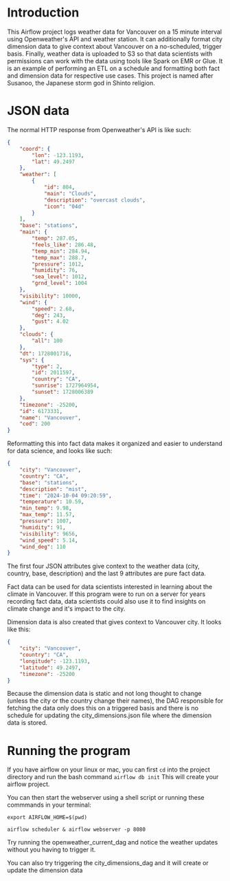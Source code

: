 # Introduction
This Airflow project logs weather data for Vancouver on a 15 minute interval using Openweather's API and weather station.  It can additionally format city dimension data to give context about Vancouver on a no-scheduled, trigger basis.  Finally, weather data is uploaded to S3 so that data scientists with permissions can work with the data using tools like Spark on EMR or Glue.  It is an example of performing an ETL on a schedule and formatting both fact and dimension data for respective use cases.  This project is named after Susanoo, the Japanese storm god in Shinto religion.

# JSON data
The normal HTTP response from Openweather's API is like such:
```json
{
    "coord": {
        "lon": -123.1193,
        "lat": 49.2497
    },
    "weather": [
        {
            "id": 804,
            "main": "Clouds",
            "description": "overcast clouds",
            "icon": "04d"
        }
    ],
    "base": "stations",
    "main": {
        "temp": 287.05,
        "feels_like": 286.48,
        "temp_min": 284.94,
        "temp_max": 288.7,
        "pressure": 1012,
        "humidity": 76,
        "sea_level": 1012,
        "grnd_level": 1004
    },
    "visibility": 10000,
    "wind": {
        "speed": 2.68,
        "deg": 243,
        "gust": 4.02
    },
    "clouds": {
        "all": 100
    },
    "dt": 1728001716,
    "sys": {
        "type": 2,
        "id": 2011597,
        "country": "CA",
        "sunrise": 1727964954,
        "sunset": 1728006389
    },
    "timezone": -25200,
    "id": 6173331,
    "name": "Vancouver",
    "cod": 200
}
```
Reformatting this into fact data makes it organized and easier to understand for data science, and looks like such:
```json
{
    "city": "Vancouver",
    "country": "CA",
    "base": "stations",
    "description": "mist",
    "time": "2024-10-04 09:20:59",
    "temperature": 10.59,
    "min_temp": 9.98,
    "max_temp": 11.57,
    "pressure": 1007,
    "humidity": 91,
    "visibility": 9656,
    "wind_speed": 5.14,
    "wind_deg": 110
}
```
The first four JSON attributes give context to the weather data (city, country, base, description)
and the last 9 attributes are pure fact data.

Fact data can be used for data scientists interested in learning about the climate in Vancouver.  If this program were to run on a server for years recording fact data, data scientists could also use it to find insights on climate change and it's impact to the city.

Dimension data is also created that gives context to Vancouver city.  It looks like this:
```json
{
    "city": "Vancouver",
    "country": "CA",
    "longitude": -123.1193,
    "latitude": 49.2497,
    "timezone": -25200
}
```
Because the dimension data is static and not long thought to change (unless the city or the country change their names), the DAG responsible for fetching the data only does this on a triggered basis and there is no schedule for updating the city_dimensions.json file where the dimension data is stored.

# Running the program
If you have airflow on your linux or mac, you can first `cd` into the project directory and run the bash command
`airflow db init`
This will create your airflow project.

You can then start the webserver using a shell script or running these commmands in your terminal:

`export AIRFLOW_HOME=$(pwd)`

`airflow scheduler & airflow webserver -p 8080`

Try running the openweather_current_dag and notice the weather updates without you having to trigger it.

You can also try triggering the city_dimensions_dag and it will create or update the dimension data
